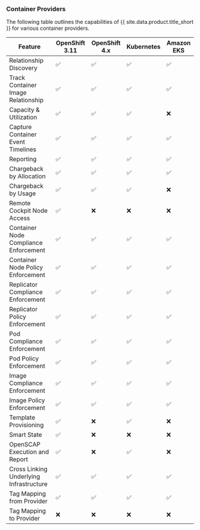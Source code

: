### Container Providers

The following table outlines the capabilities of {{ site.data.product.title_short }} for various container providers.

| Feature                                 | OpenShift 3.11 | OpenShift 4.x | Kubernetes | Amazon EKS           |
| --------------------------------------- | -------------- |-------------- | ---------- | -------------------- |
| Relationship Discovery                  | ✅             | ✅            | ✅         | ✅                   |
| Track Container Image Relationship      | ✅             | ✅            | ✅         | ✅                   |
| Capacity & Utilization                  | ✅             | ✅            | ✅         | ❌                   |
| Capture Container Event Timelines       | ✅             | ✅            | ✅         | ✅                   |
| Reporting                               | ✅             | ✅            | ✅         | ✅                   |
| Chargeback by Allocation                | ✅             | ✅            | ✅         | ✅                   |
| Chargeback by Usage                     | ✅             | ✅            | ✅         | ❌                   |
| Remote Cockpit Node Access              | ✅             | ❌            | ❌         | ❌                   |
| Container Node Compliance Enforcement   | ✅             | ✅            | ✅         | ✅                   |
| Container Node Policy Enforcement       | ✅             | ✅            | ✅         | ✅                   |
| Replicator Compliance Enforcement       | ✅             | ✅            | ✅         | ✅                   |
| Replicator Policy Enforcement           | ✅             | ✅            | ✅         | ✅                   |
| Pod Compliance Enforcement              | ✅             | ✅            | ✅         | ✅                   |
| Pod Policy Enforcement                  | ✅             | ✅            | ✅         | ✅                   |
| Image Compliance Enforcement            | ✅             | ✅            | ✅         | ✅                   |
| Image Policy Enforcement                | ✅             | ✅            | ✅         | ✅                   |
| Template Provisioning                   | ✅             | ❌            | ✅         | ❌                   |
| Smart State                             | ✅             | ❌            | ❌         | ❌                   |
| OpenSCAP Execution and Report           | ✅             | ❌            | ✅         | ❌                   |
| Cross Linking Underlying Infrastructure | ✅             | ✅            | ✅         | ✅                   |
| Tag Mapping from Provider               | ✅             | ✅            | ✅         | ✅                   |
| Tag Mapping to Provider                 | ❌             | ❌            | ❌         | ❌                   |
